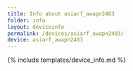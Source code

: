 ```yaml
---
title: Info about asiarf_awapn2403
folder: info
layout: deviceinfo
permalink: /devices/asiarf_awapn2403/
device: asiarf_awapn2403
---
```

{% include templates/device_info.md %}
